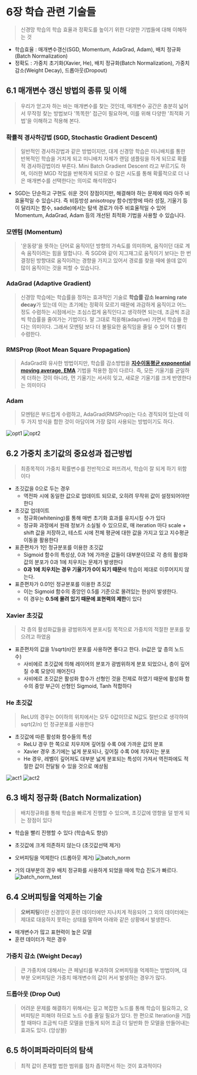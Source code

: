 
# 6장 학습 관련 기술들
> 신경망 학습의 학습 효율과 정확도를 높이기 위한 다양한 기법들에 대해 이해하는 것
* 학습효율 : 매개변수갱신(SGD, Momentum, AdaGrad, Adam), 배치 정규화(Batch Normalization)
* 정확도 : 가중치 초기화(Xavier, He), 배치 정규화(Batch Normalization), 가중치 감소(Weight Decay), 드롭아웃(Dropout)


## 6.1 매개변수 갱신 방법의 종류 및 이해
> 우리가 얻고자 하는 바는 매개변수를 찾는 것인데, 매개변수 공간은 충분히 넓어서 무작정 찾는 방법보다 '똑똑한' 접근이 필요하며, 이를 위해 다양한 '최적화 기법'을 이해하고 적용해 본다.

### 확률적 경사하강법 (SGD, Stochastic Gradient Descent)
> 일반적인 경사하강법과 같은 방법이지만, 대게 신경망 학습은 미니배치를 통한 반복적인 학습을 거치게 되고 미니배치 자체가 랜덤 샘플링을 하게 되므로 확률적 경사하강법이라 부른다. Mini Batch Gradient Descent 라고 부르기도 하며, 이러한 MGD 작업을 반복하게 되므로 수 많은 시도를 통해 확률적으로 더 나은 매개변수를 선택한다는 의미로 해석하였다
* SGD는 단순하고 구현도 쉬운 것이 장점이지만, 해결해야 하는 문제에 따라 아주 비효율적일 수 있습니다. 즉 비등방성 anisotropy 함수(방향에 따라 성질, 기울기 등이 달라지는 함수, saddle)에서는 탐색 경로가 아주 비효율적일 수 있어 Momentum, AdaGrad, Adam 등의 개선된 최적화 기법을 사용할 수 있습니다.

### 모멘텀 (Momentum)
> '운동량'을 뜻하는 단어로 움직이던 방향의 가속도를 의미하며, 움직이던 대로 계속 움직이려는 힘을 말합니다. 즉 SGD와 같이 지그재그로 움직이기 보다는 한 번 결정된 방향대로 움직이려는 경향을 가지고 있어서 경로를 찾을 때에 쓸데 없이 많이 움직이는 것을 피할 수 있습니다.

### AdaGrad (Adaptive Gradient)
> 신경망 학습에는 학습률을 정하는 효과적인 기술로 **학습률 감소 learning rate decay**가 있는데 이는 초기에는 정확히 모르기 때문에 과감하게 움직이고 어느 정도 수렴하는 시점에서는 조심스럽게 움직인다고 생각하면 되는데, 조금씩 조금씩 학습률을 줄여가는 기법이다. 말 그대로 적응해(adaptive) 가면서 학습을 한다는 의미이다. 그래서 모멘텀 보다 더 불필요한 움직임을 줄일 수 있어 더 빨리 수렴한다.

### RMSProp (Root Mean Square Propagation)
> AdaGrad와 유사한 방법이지만, 학습률 감소방법을 **[지수이동평균 exponential moving average, EMA](http://research.mrlatte.net/2016/10/emaexponential-moving-average.html)** 기법을 적용한 점이 다르다. 즉, 모든 기울기를 균일하게 더하는 것이 아니라, 먼 기울기는 서서히 잊고, 새로운 기울기를 크게 반영한다는 의미이다

### Adam
> 모멘텀은 부드럽게 수렴하고, AdaGrad(RMSProp)는 다소 경직되어 있는데 이 두 가지 방식을 합한 것이 아담이며 가장 많이 사용되는 방법이기도 하다.

![opt1](images/opt1.gif)
![opt2](images/opt2.gif)

## 6.2 가중치 초기값의 중요성과 접근방법
> 최종목적이 가중치 확률변수를 전반적으로 퍼뜨려서, 학습이 잘 되게 하기 위함이다
* 초깃값을 0으로 두는 경우
    * 역전파 시에 동일한 값으로 업데이트 되므로, 오히려 무작위 값이 설정되어야만 한다
* 초깃값 업데이트
    * 정규화(whitening)를 통해 매번 초기화 효과를 유지시킬 수가 있다
    * 정규화 과정에서 원래 정보가 소실될 수 있으므로, 매 iteration 마다 scale + shift 값을 저장하고, 테스트 시에 전체 평균에 대한 값을 가지고 있고 지수평균이동을 활용한다 
* 표준편차가 1인 정규분포를 이용한 초깃값
    * Sigmoid 함수의 특성상, 0과 1에 가까운 값들이 대부분이므로 각 층의 활성화 값의 분포가 0과 1에 치우치는 문제가 발생한다
    * **0과 1에 치우치는 경우 기울기가 0이 되기 때문**에 학습이 제대로 이루어지지 않는다.
* 표준편차가 0.01인 정규분포를 이용한 초깃값
    * 이는 Sigmoid 함수의 중앙인 0.5를 기준으로 몰려있는 현상이 발생한다.
    * 이 경우는 **0.5에 몰려 있기 때문에 표현력의 제한**이 있다

### Xavier 초깃값
> 각 층의 활성화값들을 광범위하게 분포시킬 목적으로 가중치의 적절한 분포를 찾으려고 하였음
* 표준편차의 값을 1/sqrt(n)인 분포를 사용하면 좋다고 한다. (n값은 앞 층의 노드 수)
    * 사비에르 초깃값에 의해 레이어의 분포가 광범위하게 분포 되었으나, 층이 깊어질 수록 모양이 깨어진다
    * 사비에르 초깃값은 활성화 함수가 선형인 것을 전제로 하였기 때문에 활성화 함수의 중앙 부근이 선형인 Sigmoid, Tanh 적합하다

### He 초깃값
> ReLU의 경우는 0이하의 위치에서는 모두 0값이므로 N값도 절반으로 생각하여 sqrt(2/n) 인 정규분포를 사용한다
* 초깃값에 따른 활성화 함수들의 특성
    * ReLU 경우 한 쪽으로 치우치며 깊어질 수록 0에 가까운 값의 분포
    * Xavier 경우 초기에는 넓게 분포되나, 깊어질 수록 0에 치우지는 분포 
    * He 경우, 레벨이 깊어져도 대부분 넓게 분포되는 특성이 가져서 역전파에도 적절한 값이 전달될 수 있을 것으로 예상됨

![act1](images/act1.png)
![act2](images/act2.png)

## 6.3 배치 정규화 (Batch Normalization)
> 배치정규화를 통해 학습을 빠르게 진행할 수 있으며, 초깃값에 영향을 덜 받게 되는 장점이 있다
* 학습을 빨리 진행할 수 있다 (학습속도 향상)
* 초깃값에 크게 의존하지 않는다 (초깃값선택 제거)
* 오버피팅을 억제한다 (드롭아웃 제거)
![batch\_norm](images/batch_norm.png)

* 거의 대부분의 경우 배치 정규화를 사용하게 되었을 때에 학습 진도가 빠르다.
![batch\_norm\_test](images/batch_norm_test.jpg)

## 6.4 오버피팅을 억제하는 기술
> **오버피팅**이란 신경망이 훈련 데이터에만 지나치게 적응되어 그 외의 데이터에는 제대로 대응하지 못하는 상태를 말하며 아래와 같은 상황에서 발생한다.
* 매개변수가 많고 표현력이 높은 모델
* 훈련 데이터가 적은 경우

### 가중치 감소 (Weight Decay)
> 큰 가중치에 대해서는 큰 페널티를 부과하여 오버피팅을 억제하는 방법이며, 대부분 오버피팅은 가중치 매개변수의 값이 커서 발생하는 경우가 많다.

### 드롭아웃 (Drop Out)
> 어려운 문제를 해결하기 위해서는 깊고 복잡한 노드를 통해 학습이 필요하고, 오버피팅은 피해야 하므로 노드 수를 줄일 필요가 있다.
> 한 편으로 Iteration을 거듭할 때마다 조금씩 다른 모델을 만들게 되어 조금 더 일반화 한 모델을 만들어내는 효과도 있다. (앙상블)


## 6.5 하이퍼파라미터의 탐색
> 최적 값이 존재할 법한 범위를 점차 좁히면서 하는 것이 효과적이다


